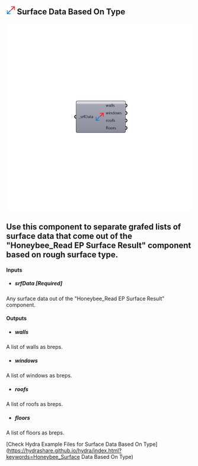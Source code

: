 ## ![](../../images/icons/Surface_Data_Based_On_Type.png) Surface Data Based On Type

![](../../images/components/Surface_Data_Based_On_Type.png)

Use this component to separate grafed lists of surface data that come out of the "Honeybee_Read EP Surface Result" component based on rough surface type.
 -
 

#### Inputs
* ##### srfData [Required]
Any surface data out of the "Honeybee_Read EP Surface Result" component.

#### Outputs
* ##### walls
A list of walls as breps.
* ##### windows
A list of windows as breps.
* ##### roofs
A list of roofs as breps.
* ##### floors
A list of floors as breps.


[Check Hydra Example Files for Surface Data Based On Type](https://hydrashare.github.io/hydra/index.html?keywords=Honeybee_Surface Data Based On Type)